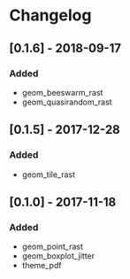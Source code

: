 # Changelog
## [0.1.6] - 2018-09-17
### Added
* geom_beeswarm_rast
* geom_quasirandom_rast

## [0.1.5] - 2017-12-28
### Added
* geom_tile_rast

## [0.1.0] - 2017-11-18
### Added
* geom_point_rast
* geom_boxplot_jitter
* theme_pdf
